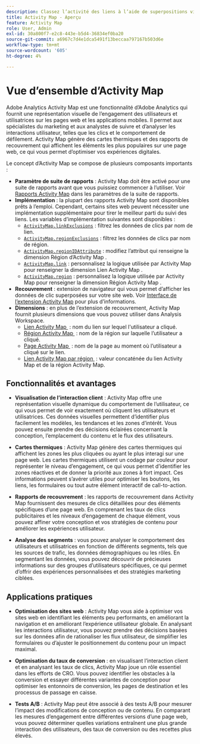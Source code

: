 ```yaml
---
description: Classez l’activité des liens à l’aide de superpositions visuelles pour surveiller l’engagement du public de vos pages web.
title: Activity Map - Aperçu
feature: Activity Map
role: User, Admin
exl-id: 30a800f7-e2c8-443e-b5d4-36834ef0ba20
source-git-commit: a6967c7d4e1dca5491f13beccaa797167b503d6e
workflow-type: tm+mt
source-wordcount: '605'
ht-degree: 4%

---
```


# Vue d’ensemble d’Activity Map

Adobe Analytics Activity Map est une fonctionnalité d’Adobe Analytics qui fournit une représentation visuelle de l’engagement des utilisateurs et utilisatrices sur les pages web et les applications mobiles. Il permet aux spécialistes du marketing et aux analystes de suivre et d’analyser les interactions utilisateur, telles que les clics et le comportement de défilement. Activity Map génère des cartes thermiques et des rapports de recouvrement qui affichent les éléments les plus populaires sur une page web, ce qui vous permet d’optimiser vos expériences digitales.

Le concept d’Activity Map se compose de plusieurs composants importants :

* **Paramètre de suite de rapports** : Activity Map doit être activé pour une suite de rapports avant que vous puissiez commencer à l’utiliser. Voir [Rapports Activity Map](/help/admin/tools/manage-rs/edit-settings/activity-map.md) dans les paramètres de la suite de rapports.
* **Implémentation** : la plupart des rapports Activity Map sont disponibles prêts à l’emploi. Cependant, certains sites web peuvent nécessiter une implémentation supplémentaire pour tirer le meilleur parti du suivi des liens. Les variables d’implémentation suivantes sont disponibles :
   * [`ActivityMap.linkExclusions`](/help/implement/vars/config-vars/activitymap-linkexclusions.md) : filtrez les données de clics par nom de lien.
   * [`ActivityMap.regionExclusions`](/help/implement/vars/config-vars/activitymap-regionexclusions.md) : filtrez les données de clics par nom de région.
   * [`ActivityMap.regionIDAttribute`](/help/implement/vars/config-vars/activitymap-regionidattribute.md) : modifiez l’attribut qui renseigne la dimension Région d’Activity Map .
   * [`ActivityMap.link`](/help/implement/vars/functions/activitymap-link.md) : personnalisez la logique utilisée par Activity Map pour renseigner la dimension Lien Activity Map .
   * [`ActivityMap.region`](/help/implement/vars/functions/activitymap-region.md) : personnalisez la logique utilisée par Activity Map pour renseigner la dimension Région Activity Map .
* **Recouvrement** : extension de navigateur qui vous permet d’afficher les données de clic superposées sur votre site web. Voir [Interface de l’extension Activity Map](overlay/overview.md) pour plus d’informations.
* **Dimensions** : en plus de l’extension de recouvrement, Activity Map fournit plusieurs dimensions que vous pouvez utiliser dans Analysis Workspace.
   * [Lien Activity Map &#x200B;](/help/components/dimensions/activity-map-link.md) : nom du lien sur lequel l&#39;utilisateur a cliqué.
   * [Région Activity Map &#x200B;](/help/components/dimensions/activity-map-region.md) : nom de la région sur laquelle l’utilisateur a cliqué.
   * [Page Activity Map &#x200B;](/help/components/dimensions/activity-map-page.md) : nom de la page au moment où l’utilisateur a cliqué sur le lien.
   * [Lien Activity Map par région &#x200B;](/help/components/dimensions/activity-map-link-by-region.md) : valeur concaténée du lien Activity Map et de la région Activity Map.

## Fonctionnalités et avantages

* **Visualisation de l’interaction client** : Activity Map offre une représentation visuelle dynamique du comportement de l’utilisateur, ce qui vous permet de voir exactement où cliquent les utilisateurs et utilisatrices. Ces données visuelles permettent d’identifier plus facilement les modèles, les tendances et les zones d’intérêt. Vous pouvez ensuite prendre des décisions éclairées concernant la conception, l’emplacement du contenu et le flux des utilisateurs.

* **Cartes thermiques** : Activity Map génère des cartes thermiques qui affichent les zones les plus cliquées ou ayant le plus interagi sur une page web. Les cartes thermiques utilisent un codage par couleur pour représenter le niveau d’engagement, ce qui vous permet d’identifier les zones réactives et de donner la priorité aux zones à fort impact. Ces informations peuvent s’avérer utiles pour optimiser les boutons, les liens, les formulaires ou tout autre élément interactif de call-to-action.

* **Rapports de recouvrement** : les rapports de recouvrement dans Activity Map fournissent des mesures de clics détaillées pour des éléments spécifiques d’une page web. En comprenant les taux de clics publicitaires et les niveaux d’engagement de chaque élément, vous pouvez affiner votre conception et vos stratégies de contenu pour améliorer les expériences utilisateur.

* **Analyse des segments** : vous pouvez analyser le comportement des utilisateurs et utilisatrices en fonction de différents segments, tels que les sources de trafic, les données démographiques ou les rôles. En segmentant les données, vous pouvez découvrir de précieuses informations sur des groupes d’utilisateurs spécifiques, ce qui permet d’offrir des expériences personnalisées et des stratégies marketing ciblées.

## Applications pratiques

* **Optimisation des sites web** : Activity Map vous aide à optimiser vos sites web en identifiant les éléments peu performants, en améliorant la navigation et en améliorant l’expérience utilisateur globale. En analysant les interactions utilisateur, vous pouvez prendre des décisions basées sur les données afin de rationaliser les flux utilisateur, de simplifier les formulaires ou d’ajuster le positionnement du contenu pour un impact maximal.

* **Optimisation du taux de conversion** : en visualisant l’interaction client et en analysant les taux de clics, Activity Map joue un rôle essentiel dans les efforts de CRO. Vous pouvez identifier les obstacles à la conversion et essayer différentes variantes de conception pour optimiser les entonnoirs de conversion, les pages de destination et les processus de passage en caisse.

* **Tests A/B** : Activity Map peut être associé à des tests A/B pour mesurer l’impact des modifications de conception ou de contenu. En comparant les mesures d’engagement entre différentes versions d’une page web, vous pouvez déterminer quelles variations entraînent une plus grande interaction des utilisateurs, des taux de conversion ou des recettes plus élevés.

